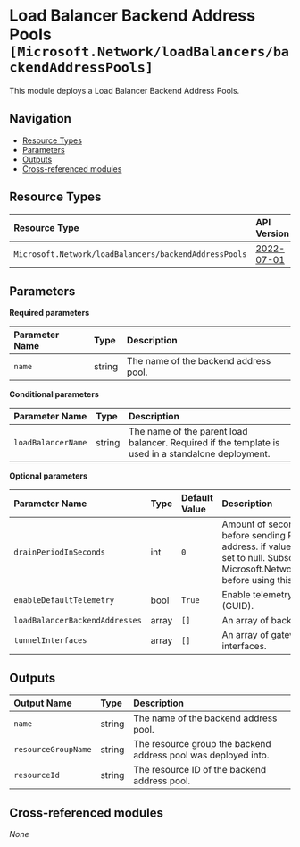 # Load Balancer Backend Address Pools `[Microsoft.Network/loadBalancers/backendAddressPools]`

This module deploys a Load Balancer Backend Address Pools.

## Navigation

- [Resource Types](#Resource-Types)
- [Parameters](#Parameters)
- [Outputs](#Outputs)
- [Cross-referenced modules](#Cross-referenced-modules)

## Resource Types

| Resource Type | API Version |
| :-- | :-- |
| `Microsoft.Network/loadBalancers/backendAddressPools` | [2022-07-01](https://learn.microsoft.com/en-us/azure/templates/Microsoft.Network/2022-07-01/loadBalancers/backendAddressPools) |

## Parameters

**Required parameters**

| Parameter Name | Type | Description |
| :-- | :-- | :-- |
| `name` | string | The name of the backend address pool. |

**Conditional parameters**

| Parameter Name | Type | Description |
| :-- | :-- | :-- |
| `loadBalancerName` | string | The name of the parent load balancer. Required if the template is used in a standalone deployment. |

**Optional parameters**

| Parameter Name | Type | Default Value | Description |
| :-- | :-- | :-- | :-- |
| `drainPeriodInSeconds` | int | `0` | Amount of seconds Load Balancer waits for before sending RESET to client and backend address. if value is 0 then this property will be set to null. Subscription must register the feature Microsoft.Network/SLBAllowConnectionDraining before using this property. |
| `enableDefaultTelemetry` | bool | `True` | Enable telemetry via a Globally Unique Identifier (GUID). |
| `loadBalancerBackendAddresses` | array | `[]` | An array of backend addresses. |
| `tunnelInterfaces` | array | `[]` | An array of gateway load balancer tunnel interfaces. |


## Outputs

| Output Name | Type | Description |
| :-- | :-- | :-- |
| `name` | string | The name of the backend address pool. |
| `resourceGroupName` | string | The resource group the backend address pool was deployed into. |
| `resourceId` | string | The resource ID of the backend address pool. |

## Cross-referenced modules

_None_

